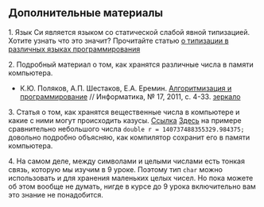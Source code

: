## Дополнительные материалы

1\. Язык Си является языком со статической слабой явной типизацией. Хотите узнать что это значит? Прочитайте статью [о типизации в различных языках программирования](https://habrahabr.ru/post/161205/)

2\. Подробный материал о том, как хранятся различные числа в памяти компьютера.
  * К.Ю. Поляков, А.П. Шестаков, Е.А. Еремин. [Алгоритмизация и программирование](http://kpolyakov.spb.ru/download/inf-2011-01.pdf) // Информатика, № 17, 2011, с. 4-33. [зеркало](./komp_arifm.pdf)

3\. Cтатья о том, как хранятся вещественные числа в компьютере и какие с ними могут происходить казусы. [Cсылка](https://habrahabr.ru/post/112953/)
[Здесь](https://stepik.org/lesson/41090/step/8?discussion=12049389&reply=12052387&unit=30904) на примере сравнительно небольшого числа `double r = 140737488355329.984375;` довольно подробно объясняю, как компилятор сохранит его в памяти компьютера.

4\. На самом деле, между символами и целыми числами есть тонкая связь, которую мы изучим в 9 уроке. Поэтому тип `char` можно использовать и для хранения маленьких целых чисел. Но пока можете об этом вообще не думать, нигде в курсе до 9 урока включительно вам это знание не понадобится.
